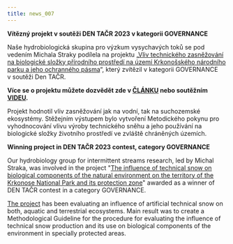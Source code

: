 ```yaml
---
title: news_007
---
```

<div class="cz">

**Vítězný projekt v soutěži DEN TAČR 2023 v kategorii GOVERNANCE**

Naše hydrobiologická skupina pro výzkum vysychavých toků se pod vedením Michala Straky podílela na projektu „[Vliv technického zasněžování na biologické složky přírodního prostředí na území Krkonošského národního parku a jeho ochranného pásma](https://starfos.tacr.cz/projekty/TITSMZP707#project-main)“, který zvítězil v kategorii GOVERNANCE v soutěži Den TAČR.

**V﻿íce se o projektu můžete dozvědět zde v [ČLÁNKU](https://www.sci.muni.cz/clanky/ta-cr-ocenil-vyzkum-vlivu-technickeho-zasnezovani-na-prirodu) nebo soutěžním [VIDEU](https://www.youtube.com/watch?v=F9BW1HptS-w&t=76s).**

Projekt hodnotil vliv zasněžování jak na vodní, tak na suchozemské ekosystémy. Stěžejním výstupem bylo vytvoření Metodického pokynu pro vyhodnocování vlivu výroby technického sněhu a jeho používání na biologické složky životního prostředí ve zvláště chráněných územích.

</div>

<div class="en">

**Winning project in DEN TAČR 2023 contest, category GOVERNANCE**

Our hydrobiology group for intermittent streams research, led by Michal Straka, was involved in the project "[The influence of technical snow on biological components of the natural environment on the territory of the Krkonose National Park and its protection zone](https://starfos.tacr.cz/en/projekty/TITSMZP707#project-main)" awarded as a winner of DEN TAČR contest in a category GOVERNANCE.

[The project](https://www.youtube.com/watch?v=F9BW1HptS-w&t=76s) has been evaluating an influence of artificial technical snow on both, aquatic and terrestrial ecosystems. Main result was to create a Methodological Guideline for the procedure for evaluating the influence of technical snow production and its use on biological components of the environment in specially protected areas.

</div>